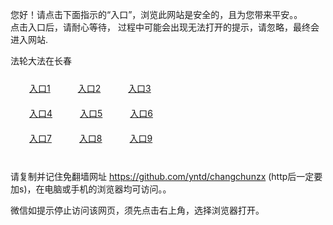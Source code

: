 您好！请点击下面指示的“入口”，浏览此网站是安全的，且为您带来平安。。 <br/>
点击入口后，请耐心等待， 过程中可能会出现无法打开的提示，请忽略，最终会进入网站. </br>

法轮大法在长春<br/>
<div style="padding:10px"><a style="margin:20px" target="_blank" href="https://dezad8ufk3dgz.cloudfront.net/2Qpsp?grfiylmo" id="ccLink1" rel="nofollow">入口1</a> <a target="_blank" style="margin:20px" href="https://d1h970feiqqg21.cloudfront.net/2Qpsp?uylqzl" id="ccLink2" rel="nofollow">入口2</a> <a style="margin:20px" target="_blank" href="https://d1725z8obfpqb0.cloudfront.net/2Qpsp?lcfqeayr" id="ccLink3" rel="nofollow">入口3</a></div>

<div style="padding:10px" ><a style="margin:20px" target="_blank" href="https://dezad8ufk3dgz.cloudfront.net/2Qpsp?grfiylmo" id="ccLink4" rel="nofollow">入口4</a> <a style="margin:20px" href="https://d1h970feiqqg21.cloudfront.net/2Qpsp?uylqzl" target="_blank" id="ccLink5" rel="nofollow">入口5</a> <a style="margin:20px" href="https://d1725z8obfpqb0.cloudfront.net/2Qpsp?lcfqeayr" target="_blank" id="ccLink6" rel="nofollow">入口6</a></div>

<div style="padding:10px"><a style="margin:20px" target="_blank" href="https://dezad8ufk3dgz.cloudfront.net/2Qpsp?grfiylmo" id="ccLink7" rel="nofollow">入口7</a> <a style="margin:20px" href="https://d1h970feiqqg21.cloudfront.net/2Qpsp?uylqzl" target="_blank" id="ccLink8" rel="nofollow">入口8</a> <a style="margin:20px" target="_blank" href="https://d1725z8obfpqb0.cloudfront.net/2Qpsp?lcfqeayr" id="ccLink9" rel="nofollow">入口9</a></div>

<br/>



请复制并记住免翻墙网址 https://github.com/yntd/changchunzx (http后一定要加s)，在电脑或手机的浏览器均可访问。。<br/>

微信如提示停止访问该网页，须先点击右上角，选择浏览器打开。
